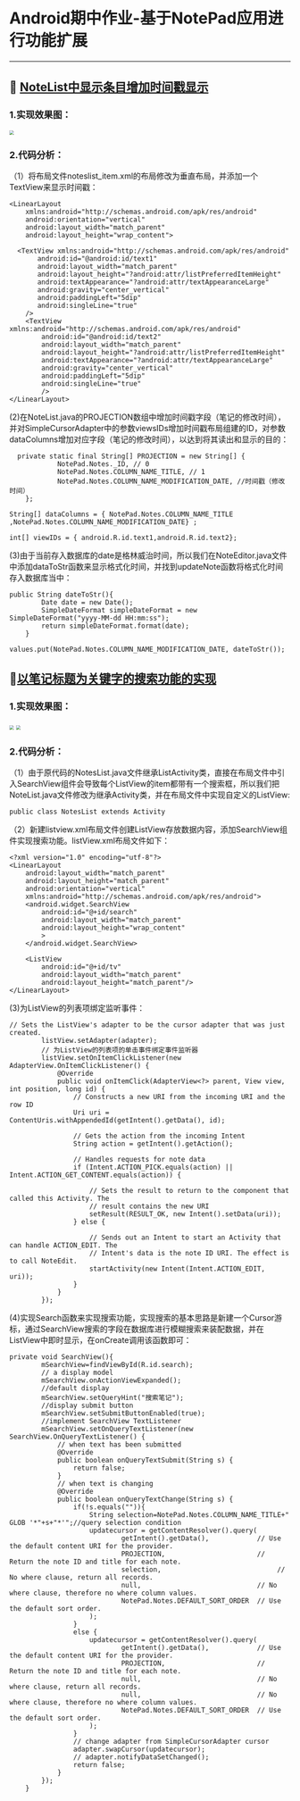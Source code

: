 # Android期中作业-基于NotePad应用进行功能扩展

------

##  <u>NoteList中显示条目增加时间戳显示</u>

### 1.实现效果图：

<img src="../images/18.png" style="zoom:50%;" />

### 2.代码分析：

（1）将布局文件noteslist_item.xml的布局修改为垂直布局，并添加一个TextView来显示时间戳：

```
<LinearLayout
    xmlns:android="http://schemas.android.com/apk/res/android"
    android:orientation="vertical"
    android:layout_width="match_parent"
    android:layout_height="wrap_content">
  
  <TextView xmlns:android="http://schemas.android.com/apk/res/android"
       android:id="@android:id/text1"
       android:layout_width="match_parent"
       android:layout_height="?android:attr/listPreferredItemHeight"
       android:textAppearance="?android:attr/textAppearanceLarge"
       android:gravity="center_vertical"
       android:paddingLeft="5dip"
       android:singleLine="true"
    />
    <TextView xmlns:android="http://schemas.android.com/apk/res/android"
        android:id="@android:id/text2"
        android:layout_width="match_parent"
        android:layout_height="?android:attr/listPreferredItemHeight"
        android:textAppearance="?android:attr/textAppearanceLarge"
        android:gravity="center_vertical"
        android:paddingLeft="5dip"
        android:singleLine="true"
        />
</LinearLayout>
```

(2)在NoteList.java的PROJECTION数组中增加时间戳字段（笔记的修改时间），并对SimpleCursorAdapter中的参数viewsIDs增加时间戳布局组建的ID，对参数dataColumns增加对应字段（笔记的修改时间），以达到将其读出和显示的目的：

```
  private static final String[] PROJECTION = new String[] {
            NotePad.Notes._ID, // 0
            NotePad.Notes.COLUMN_NAME_TITLE, // 1
            NotePad.Notes.COLUMN_NAME_MODIFICATION_DATE, //时间戳（修改时间）
    };
```

```
String[] dataColumns = { NotePad.Notes.COLUMN_NAME_TITLE ,NotePad.Notes.COLUMN_NAME_MODIFICATION_DATE} ;
```

```
int[] viewIDs = { android.R.id.text1,android.R.id.text2};
```

(3)由于当前存入数据库的date是格林威治时间，所以我们在NoteEditor.java文件中添加dataToStr函数来显示格式化时间，并找到updateNote函数将格式化时间存入数据库当中：

```
public String dateToStr(){
        Date date = new Date();
        SimpleDateFormat simpleDateFormat = new SimpleDateFormat("yyyy-MM-dd HH:mm:ss");
        return simpleDateFormat.format(date);
    }
```

```
values.put(NotePad.Notes.COLUMN_NAME_MODIFICATION_DATE, dateToStr());
```



## <u>以笔记标题为关键字的搜索功能的实现</u>

### 1.实现效果图：

<img src="../images/17.png" style="zoom:50%;" />                           <img src="../images/16.png" style="zoom:50%;" />

### 2.代码分析：

（1）由于原代码的NotesList.java文件继承ListActivity类，直接在布局文件中引入SearchView组件会导致每个ListView的item都带有一个搜索框，所以我们把NoteList.java文件修改为继承Activity类，并在布局文件中实现自定义的ListView:

```
public class NotesList extends Activity 
```

（2）新建listview.xml布局文件创建ListView存放数据内容，添加SearchView组件实现搜索功能。listView.xml布局文件如下：

```
<?xml version="1.0" encoding="utf-8"?>
<LinearLayout
    android:layout_width="match_parent"
    android:layout_height="match_parent"
    android:orientation="vertical"
    xmlns:android="http://schemas.android.com/apk/res/android">
    <android.widget.SearchView
        android:id="@+id/search"
        android:layout_width="match_parent"
        android:layout_height="wrap_content"
        >
    </android.widget.SearchView>

    <ListView
        android:id="@+id/tv"
        android:layout_width="match_parent"
        android:layout_height="match_parent"/>
</LinearLayout>
```

(3)为ListView的列表项绑定监听事件：

```
// Sets the ListView's adapter to be the cursor adapter that was just created.
        listView.setAdapter(adapter);
        // 为ListView的列表项的单击事件绑定事件监听器
        listView.setOnItemClickListener(new AdapterView.OnItemClickListener() {
            @Override
            public void onItemClick(AdapterView<?> parent, View view, int position, long id) {
                // Constructs a new URI from the incoming URI and the row ID
                Uri uri = ContentUris.withAppendedId(getIntent().getData(), id);

                // Gets the action from the incoming Intent
                String action = getIntent().getAction();

                // Handles requests for note data
                if (Intent.ACTION_PICK.equals(action) || Intent.ACTION_GET_CONTENT.equals(action)) {

                    // Sets the result to return to the component that called this Activity. The
                    // result contains the new URI
                    setResult(RESULT_OK, new Intent().setData(uri));
                } else {

                    // Sends out an Intent to start an Activity that can handle ACTION_EDIT. The
                    // Intent's data is the note ID URI. The effect is to call NoteEdit.
                    startActivity(new Intent(Intent.ACTION_EDIT, uri));
                }
            }
        });
```

(4)实现Search函数来实现搜索功能，实现搜索的基本思路是新建一个Cursor游标，通过SearchView搜索的字段在数据库进行模糊搜索来装配数据，并在ListView中即时显示，在onCreate调用该函数即可：

```
private void SearchView(){
        mSearchView=findViewById(R.id.search);
        // a display model
        mSearchView.onActionViewExpanded();
        //default display
        mSearchView.setQueryHint("搜索笔记");
        //display submit button
        mSearchView.setSubmitButtonEnabled(true);
        //implement SearchView TextListener
        mSearchView.setOnQueryTextListener(new SearchView.OnQueryTextListener() {
            // when text has been submitted
            @Override
            public boolean onQueryTextSubmit(String s) {
                return false;
            }
            // when text is changing
            @Override
            public boolean onQueryTextChange(String s) {
                if(!s.equals("")){
                    String selection=NotePad.Notes.COLUMN_NAME_TITLE+" GLOB '*"+s+"*'";//query selection condition
                    updatecursor = getContentResolver().query(
                            getIntent().getData(),            // Use the default content URI for the provider.
                            PROJECTION,                       // Return the note ID and title for each note.
                            selection,                             // No where clause, return all records.
                            null,                             // No where clause, therefore no where column values.
                            NotePad.Notes.DEFAULT_SORT_ORDER  // Use the default sort order.
                    );
                }
                else {
                    updatecursor = getContentResolver().query(
                            getIntent().getData(),            // Use the default content URI for the provider.
                            PROJECTION,                       // Return the note ID and title for each note.
                            null,                             // No where clause, return all records.
                            null,                             // No where clause, therefore no where column values.
                            NotePad.Notes.DEFAULT_SORT_ORDER  // Use the default sort order.
                    );
                }
                // change adapter from SimpleCursorAdapter cursor
                adapter.swapCursor(updatecursor);
                // adapter.notifyDataSetChanged();
                return false;
            }
        });
    }
```


